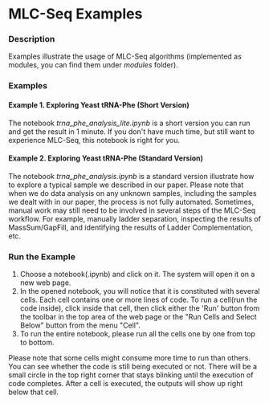 # MLC-Seq Examples

### Description
Examples illustrate the usage of MLC-Seq algorithms (implemented as modules, you can find them under <em>modules</em> folder).

### Examples
#### Example 1. Exploring Yeast tRNA-Phe (Short Version)
The notebook <em>trna_phe_analysis_lite.ipynb</em> is a short version you can run and get the result in 1 minute. If you don't have much time, but still want to experience MLC-Seq, this notebook is right for you.

#### Example 2. Exploring Yeast tRNA-Phe (Standard Version)
The notebook <em>trna_phe_analysis.ipynb</em> is a standard version illustrate how to explore a typical sample we described in our paper. Please note that when we do data analysis on any unknown samples, including the samples we dealt with in our paper, the process is not fully automated. Sometimes, manual work may still need to be involved in several steps of the MLC-Seq workflow. For example, manually ladder separation, inspecting the results of MassSum/GapFill, and identifying the results of Ladder Complementation, etc.

### Run the Example
1. Choose a notebook(.ipynb) and click on it. The system will open it on a new web page.
2. In the opened notebook, you will notice that it is constituted with several cells. Each cell contains one or more lines of code. To run a cell(run the code inside), click inside that cell, then click either the 'Run' button from the toolbar in the top area of the web page or the "Run Cells and Select Below" button from the menu "Cell".
3. To run the entire notebook, please run all the cells one by one from top to bottom.

Please note that some cells might consume more time to run than others. You can see whether the code is still being executed or not. There will be a small circle in the top right corner that stays blinking until the execution of code completes. After a cell is executed, the outputs will show up right below that cell.
